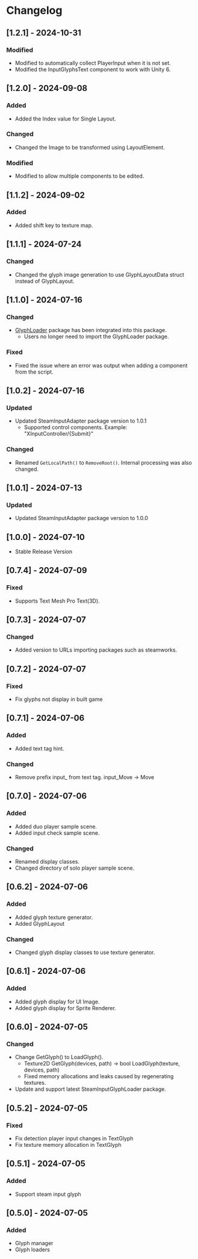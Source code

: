 # Changelog

## [1.2.1] - 2024-10-31
### Modified
- Modified to automatically collect PlayerInput when it is not set.
- Modified the InputGlyphsText component to work with Unity 6.

## [1.2.0] - 2024-09-08
### Added
- Added the Index value for Single Layout.
### Changed
- Changed the Image to be transformed using LayoutElement.
### Modified
- Modified to allow multiple components to be edited.

## [1.1.2] - 2024-09-02
### Added
- Added shift key to texture map.

## [1.1.1] - 2024-07-24
### Changed
- Changed the glyph image generation to use GlyphLayoutData struct instead of GlyphLayout.

## [1.1.0] - 2024-07-16
### Changed
- [GlyphLoader](https://github.com/eviltwo/UnitySteamInputGlyphLoader) package has been integrated into this package.
  - Users no longer need to import the GlyphLoader package.
### Fixed
- Fixed the issue where an error was output when adding a component from the script.

## [1.0.2] - 2024-07-16
### Updated
- Updated SteamInputAdapter package version to 1.0.1
  - Supported control components. Example: "XInputController/{Submit}"
### Changed
- Renamed `GetLocalPath()` to `RemoveRoot()`. Internal processing was also changed.

## [1.0.1] - 2024-07-13
### Updated
- Updated SteamInputAdapter package version to 1.0.0

## [1.0.0] - 2024-07-10
- Stable Release Version

## [0.7.4] - 2024-07-09
### Fixed
- Supports Text Mesh Pro Text(3D).

## [0.7.3] - 2024-07-07
### Changed
- Added version to URLs importing packages such as steamworks.

## [0.7.2] - 2024-07-07
### Fixed
- Fix glyphs not display in built game

## [0.7.1] - 2024-07-06
### Added
- Added text tag hint.
### Changed
- Remove prefix input_ from text tag. input_Move -> Move

## [0.7.0] - 2024-07-06
### Added
- Added duo player sample scene.
- Added input check sample scene.
### Changed
- Renamed display classes.
- Changed directory of solo player sample scene.

## [0.6.2] - 2024-07-06
### Added
- Added glyph texture generator.
- Added GlyphLayout
### Changed
- Changed glyph display classes to use texture generator. 

## [0.6.1] - 2024-07-06
### Added
- Added glyph display for UI Image.
- Added glyph display for Sprite Renderer.

## [0.6.0] - 2024-07-05
### Changed
- Change GetGlyph() to LoadGlyph().
  - Texture2D GetGlyph(devices, path) -> bool LoadGlyph(texture, devices, path)
  - Fixed memory allocations and leaks caused by regenerating textures.
- Update and support latest SteamInputGlyphLoader package.

## [0.5.2] - 2024-07-05
### Fixed
- Fix detection player input changes in TextGlyph
- Fix texture memory allocation in TextGlyph

## [0.5.1] - 2024-07-05
### Added
- Support steam input glyph

## [0.5.0] - 2024-07-05
### Added
- Glyph manager
- Glyph loaders
